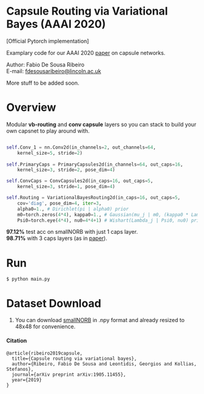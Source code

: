 # Capsule Routing via Variational Bayes (AAAI 2020)
[Official Pytorch implementation]

Examplary code for our AAAI 2020 [paper](https://arxiv.org/pdf/1905.11455.pdf) on capsule networks.

Author: Fabio De Sousa Ribeiro \
E-mail: [fdesousaribeiro@lincoln.ac.uk](mailto:fdesousaribeiro@lincoln.ac.uk)

More stuff to be added soon.

# Overview
Modular **vb-routing** and **conv capsule** layers so you can stack to build your own capsnet to play around with.

```python

self.Conv_1 = nn.Conv2d(in_channels=2, out_channels=64, 
    kernel_size=5, stride=2)
    
self.PrimaryCaps = PrimaryCapsules2d(in_channels=64, out_caps=16, 
    kernel_size=3, stride=2, pose_dim=4)

self.ConvCaps = ConvCapsules2d(in_caps=16, out_caps=5, 
    kernel_size=3, stride=1, pose_dim=4)

self.Routing = VariationalBayesRouting2d(in_caps=16, out_caps=5, 
    cov='diag', pose_dim=4, iter=3, 
    alpha0=1., # Dirichlet(pi | alpha0) prior
    m0=torch.zeros(4*4), kappa0=1., # Gaussian(mu_j | m0, (kappa0 * Lambda_j)**-1) prior
    Psi0=torch.eye(4*4), nu0=4*4+1) # Wishart(Lambda_j | Psi0, nu0) prior

```

**97.12%** test acc on smallNORB with just 1 caps layer. \
**98.71%** with 3 caps layers (as in [paper](https://arxiv.org/pdf/1905.11455.pdf)).
# Run
```
$ python main.py
```
# Dataset Download

1. You can download [smallNORB](https://drive.google.com/open?id=1AinL9mBzDzd0OC2R05tWVeGtJi_vGi1D) in .npy format and already resized to 48x48 for convenience.

#### Citation
```
@article{ribeiro2019capsule,
  title={Capsule routing via variational bayes},
  author={Ribeiro, Fabio De Sousa and Leontidis, Georgios and Kollias, Stefanos},
  journal={arXiv preprint arXiv:1905.11455},
  year={2019}
}
```
